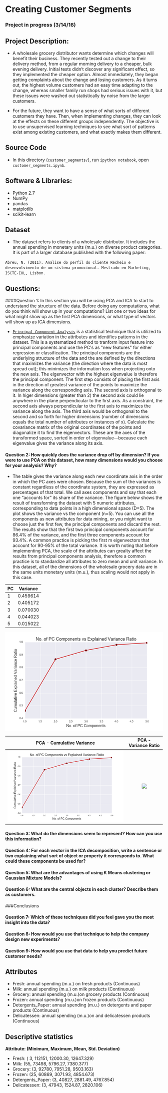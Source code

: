 # Creating Customer Segments

### Project in progress (3/14/16)

## Project Description:

- A wholesale grocery distributor wants determine which changes will benefit their business. They recently tested out a change to their delivery method, from a regular morning delivery to a cheaper, bulk evening delivery. Initial tests didn’t discover any significant effect, so they implemented the cheaper option. Almost immediately, they began getting complaints about the change and losing customers. As it turns out, the highest volume customers had an easy time adapting to the change, whereas smaller family run shops had serious issues with it, but these issues were washed out statistically by noise from the larger customers.

- For the future, they want to have a sense of what sorts of different customers they have. Then, when implementing changes, they can look at the effects on these different groups independently. The objective is to use unsupervised learning techniques to see what sort of patterns exist among existing customers, and what exactly makes them different.

## Source Code

- In this directory (`customer_segments/`), run `ipython notebook`, open `customer_segments.ipynb`.

## Software & Libraries:

 - Python 2.7
 - NumPy
 - pandas
 - matplotlib
 - scikit-learn

## Dataset

- The dataset refers to clients of a wholesale distributor. It includes the annual spending in monetary units (m.u.) on diverse product categories. It is part of a larger database published with the following paper:

`Abreu, N. (2011). Analise do perfil do cliente Recheio e desenvolvimento de um sistema promocional. Mestrado em Marketing, ISCTE-IUL, Lisbon.`

## Questions:

####Question 1: In this section you will be using PCA and ICA to start to understand the structure of the data. Before doing any computations, what do you think will show up in your computations? List one or two ideas for what might show up as the first PCA dimensions, or what type of vectors will show up as ICA dimensions.

- [`Principal Component Analysis`](http://scikit-learn.org/stable/modules/generated/sklearn.decomposition.PCA.html) is a statistical technique that is utilized to emphasize variation in the attributes and identifies patterns in the dataset. This is a systematized method to tranform input feature into principal components and use the PC's as "new features" for either regression or classification. The principal components are the underlying structure of the data and the are defined by the directions that maximizes the variance (the direction where the data is most spread out); this minimizes the information loss when projecting onto the new axis.
The eigenvector with the highest eigenvalue is therefore the principal component. The first step consists of placing the first axis in the direction of greatest variance of the points to maximize the variance along the corresponding axis. The second axis is orthogonal to it. In higer dimensions (greater than 2) the second axis could lie anywhere in the plane perpendicular to the first axis. As a constraint, the second axis always perpendicular to the first axis to maximizes the variance along the axis. The third axis would be orthogonal to the second and so forth for higher dimensions (number of dimensions equals the total number of attributes or instances of x). Calculate the covariance matrix of the original coordinates of the points and diagonalize it to find the eigenvectors. These are the axes of the transformed space, sorted in order of eigenvalue—because each eigenvalue gives the variance along its axis.


#### Question 2: How quickly does the variance drop off by dimension? If you were to use PCA on this dataset, how many dimensions would you choose for your analysis? Why?

- The table gives the variance along each new coordinate axis in the order in which the PC axes were chosen. Because the sum of the variances is constant regardless of the coordinate system, they are expressed as percentages of that total. We call axes components and say that each one “accounts for” its share of the variance. The figure below shows the result of transforming the dataset with 5 numeric attributes, corresponding to data points in a high dimensional space (D=5). The plot shows the variance vs the component (n=5). You can use all the components as new attributes for data mining, or you might want to choose just the first few, the principal components and discard the rest. The results show that the first two principal components account for 86.4% of the variance, and the first three components account for 93.4%. A common practice is picking the first m eigenvectors that account for 90-95% of the total variance. It is worth noting that before implementing PCA, the scale of the attributes can grealty affect the results from principal components analysis, therefore a common practice is to standardize all attributes to zero mean and unit variance. In this dataset, all of the dimensions of the wholesale grocery data are in the same units monetary units (m.u.), thus scaling would not apply in this case. 

|   PC   |  Variance |
| ------ | --------- |
|   1    | 0.459614  |
|   2    | 0.405172  | 
|   3    | 0.070030  |
|   4    | 0.044023  | 
|   5    | 0.015022  |

![](PCA_Plot.png)

PCA - Cumulative Variance  | PCA - Variance Ratio       |
:-------------------------:|:-------------------------: | 
![](PCA_Plot.png)          | ![](learning_curve_4.png)  | 

#### Question 3: What do the dimensions seem to represent? How can you use this information?


#### Question 4: For each vector in the ICA decomposition, write a sentence or two explaining what sort of object or property it corresponds to. What could these components be used for?


#### Question 5: What are the advantages of using K Means clustering or Gaussian Mixture Models?



#### Question 6:  What are the central objects in each cluster? Describe them as customers.

###Conclusions

#### Question 7:  Which of these techniques did you feel gave you the most insight into the data?


#### Question 8: How would you use that technique to help the company design new experiments?


#### Question 9: How would you use that data to help you predict future customer needs?


## Attributes

- Fresh: annual spending (m.u.) on fresh products (Continuous)
- Milk: annual spending (m.u.) on milk products (Continuous)
- Grocery: annual spending (m.u.)on grocery products (Continuous)
- Frozen: annual spending (m.u.)on frozen products (Continuous)
- Detergents_Paper: annual spending (m.u.) on detergents and paper products (Continuous)
- Delicatessen: annual spending (m.u.)on and delicatessen products (Continuous)

## Descriptive statistics

**Attribute: (Minimum, Maximum, Mean, Std. Deviation)**

- Fresh: ( 3, 112151, 12000.30, 12647.329)
- Milk: (55, 73498, 5796.27, 7380.377)
- Grocery: (3, 92780, 7951.28, 9503.163)
- Frozen: (25, 60869, 3071.93, 4854.673)
- Detergents_Paper: (3, 40827, 2881.49, 4767.854)
- Delicatessen: (3, 47943, 1524.87, 2820.106)
